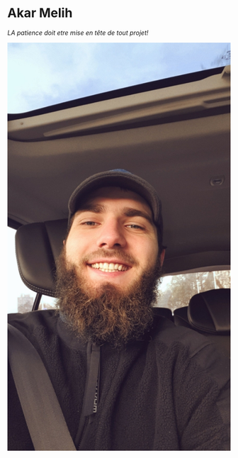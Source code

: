 # Akar Melih
*LA patience doit etre mise en tête de tout projet!*

![Akar Melih](/Image/moi.jpg "Titre de l'image")
